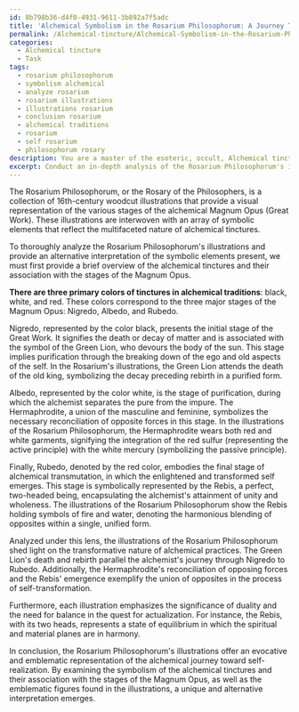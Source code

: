 ```yaml
---
id: 8b798b36-d4f0-4931-9611-3b892a7f5adc
title: 'Alchemical Symbolism in the Rosarium Philosophorum: A Journey Toward Self-Realization'
permalink: /Alchemical-tincture/Alchemical-Symbolism-in-the-Rosarium-Philosophorum-A-Journey-Toward-Self-Realization/
categories:
  - Alchemical tincture
  - Task
tags:
  - rosarium philosophorum
  - symbolism alchemical
  - analyze rosarium
  - rosarium illustrations
  - illustrations rosarium
  - conclusion rosarium
  - alchemical traditions
  - rosarium
  - self rosarium
  - philosophorum rosary
description: You are a master of the esoteric, occult, Alchemical tincture, you complete tasks to the absolute best of your ability, no matter if you think you were not trained to do the task specifically, you will attempt to do it anyways, since you have performed the tasks you are given with great mastery, accuracy, and deep understanding of what is requested. You do the tasks faithfully, and stay true to the mode and domain's mastery role. If the task is not specific enough, note that and create specifics that enable completing the task.
excerpt: Conduct an in-depth analysis of the Rosarium Philosophorum's illustrations with a focus on Alchemical tinctures, elucidating a distinct interpretation of the symbolic elements and their intricate associations. Investigate the correlation between tincture colors and the stages of the Magnum Opus (Great Work), and explore their implications in the wider Alchemical tradition, including the emblematic figures found in the illustrations, such as the Green Lion, the Hermaphrodite, and the Rebis. Provide detailed examples and textual evidence to support the claims and conjectures presented in your unique interpretation.
---
```

The Rosarium Philosophorum, or the Rosary of the Philosophers, is a collection of 16th-century woodcut illustrations that provide a visual representation of the various stages of the alchemical Magnum Opus (Great Work). These illustrations are interwoven with an array of symbolic elements that reflect the multifaceted nature of alchemical tinctures.

To thoroughly analyze the Rosarium Philosophorum's illustrations and provide an alternative interpretation of the symbolic elements present, we must first provide a brief overview of the alchemical tinctures and their association with the stages of the Magnum Opus.

**There are three primary colors of tinctures in alchemical traditions**: black, white, and red. These colors correspond to the three major stages of the Magnum Opus: Nigredo, Albedo, and Rubedo.

Nigredo, represented by the color black, presents the initial stage of the Great Work. It signifies the death or decay of matter and is associated with the symbol of the Green Lion, who devours the body of the sun. This stage implies purification through the breaking down of the ego and old aspects of the self. In the Rosarium's illustrations, the Green Lion attends the death of the old king, symbolizing the decay preceding rebirth in a purified form.

Albedo, represented by the color white, is the stage of purification, during which the alchemist separates the pure from the impure. The Hermaphrodite, a union of the masculine and feminine, symbolizes the necessary reconciliation of opposite forces in this stage. In the illustrations of the Rosarium Philosophorum, the Hermaphrodite wears both red and white garments, signifying the integration of the red sulfur (representing the active principle) with the white mercury (symbolizing the passive principle).

Finally, Rubedo, denoted by the red color, embodies the final stage of alchemical transmutation, in which the enlightened and transformed self emerges. This stage is symbolically represented by the Rebis, a perfect, two-headed being, encapsulating the alchemist's attainment of unity and wholeness. The illustrations of the Rosarium Philosophorum show the Rebis holding symbols of fire and water, denoting the harmonious blending of opposites within a single, unified form.

Analyzed under this lens, the illustrations of the Rosarium Philosophorum shed light on the transformative nature of alchemical practices. The Green Lion's death and rebirth parallel the alchemist's journey through Nigredo to Rubedo. Additionally, the Hermaphrodite's reconciliation of opposing forces and the Rebis' emergence exemplify the union of opposites in the process of self-transformation.

Furthermore, each illustration emphasizes the significance of duality and the need for balance in the quest for actualization. For instance, the Rebis, with its two heads, represents a state of equilibrium in which the spiritual and material planes are in harmony.

In conclusion, the Rosarium Philosophorum's illustrations offer an evocative and emblematic representation of the alchemical journey toward self-realization. By examining the symbolism of the alchemical tinctures and their association with the stages of the Magnum Opus, as well as the emblematic figures found in the illustrations, a unique and alternative interpretation emerges.
